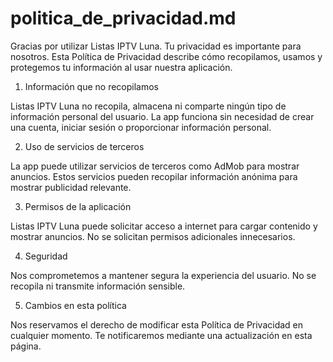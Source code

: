 # politica_de_privacidad.md

Gracias por utilizar Listas IPTV Luna. Tu privacidad es importante para nosotros. Esta Política de Privacidad describe cómo recopilamos, usamos y protegemos tu información al usar nuestra aplicación.

1. Información que no recopilamos

Listas IPTV Luna no recopila, almacena ni comparte ningún tipo de información personal del usuario. La app funciona sin necesidad de crear una cuenta, iniciar sesión o proporcionar información personal.

2. Uso de servicios de terceros

La app puede utilizar servicios de terceros como AdMob para mostrar anuncios. Estos servicios pueden recopilar información anónima para mostrar publicidad relevante.

3. Permisos de la aplicación

Listas IPTV Luna puede solicitar acceso a internet para cargar contenido y mostrar anuncios. No se solicitan permisos adicionales innecesarios.

4. Seguridad

Nos comprometemos a mantener segura la experiencia del usuario. No se recopila ni transmite información sensible.

5. Cambios en esta política

Nos reservamos el derecho de modificar esta Política de Privacidad en cualquier momento. Te notificaremos mediante una actualización en esta página.
